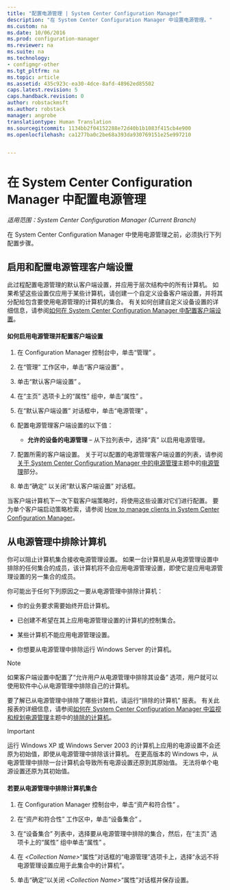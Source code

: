 ```yaml
---
title: "配置电源管理 | System Center Configuration Manager"
description: "在 System Center Configuration Manager 中设置电源管理。"
ms.custom: na
ms.date: 10/06/2016
ms.prod: configuration-manager
ms.reviewer: na
ms.suite: na
ms.technology:
- configmgr-other
ms.tgt_pltfrm: na
ms.topic: article
ms.assetid: 435c923c-ea30-4dce-8afd-48962ed85502
caps.latest.revision: 5
caps.handback.revision: 0
author: robstackmsft
ms.author: robstack
manager: angrobe
translationtype: Human Translation
ms.sourcegitcommit: 1134bb2f04152288e72d40b1b1083f415cb4e900
ms.openlocfilehash: ca1277ba0c2be68a393da930769151e25e997210


---
```

# <a name="configuring-power-management-in-system-center-configuration-manager"></a>在 System Center Configuration Manager 中配置电源管理

*适用范围：System Center Configuration Manager (Current Branch)*

在 System Center Configuration Manager 中使用电源管理之前，必须执行下列配置步骤。  

## <a name="enable-and-configure-power-management-client-settings"></a>启用和配置电源管理客户端设置  
 此过程配置电源管理的默认客户端设置，并应用于层次结构中的所有计算机。 如果希望这些设置仅应用于某些计算机，请创建一个自定义设备客户端设置，并将其分配给包含要使用电源管理的计算机的集合。 有关如何创建自定义设备设置的详细信息，请参阅[如何在 System Center Configuration Manager 中配置客户端设置](../../../../core/clients/deploy/configure-client-settings.md)。  

#### <a name="to-enable-power-management-and-configure-client-settings"></a>如何启用电源管理并配置客户端设置  

1.  在 Configuration Manager 控制台中，单击“管理” 。  

2.  在“管理”  工作区中，单击“客户端设置” 。  

3.  单击“默认客户端设置” 。  

4.  在“主页”  选项卡上的“属性”  组中，单击“属性” 。  

5.  在“默认客户端设置”  对话框中，单击“电源管理” 。  

6.  配置电源管理客户端设置的以下值：  

    -   **允许的设备的电源管理** – 从下拉列表中，选择“真”  以启用电源管理。  

7.  配置所需的客户端设置。 关于可以配置的电源管理客户端设置的列表，请参阅 [关于 System Center Configuration Manager 中的电源管理](../../../../core/clients/deploy/about-client-settings.md#BKMK_PowMgmtDeviceSettings)主题中的[电源管理](../../../../core/clients/deploy/about-client-settings.md)部分。  

8.  单击“确定”  以关闭“默认客户端设置”  对话框。  

 当客户端计算机下一次下载客户端策略时，将使用这些设置对它们进行配置。 要为单个客户端启动策略检索，请参阅 [How to manage clients in System Center Configuration Manager](../../../../core/clients/manage/manage-clients.md)。  

## <a name="exclude-computers-from-power-management"></a>从电源管理中排除计算机  
 你可以阻止计算机集合接收电源管理设置。 如果一台计算机是从电源管理设置中排除的任何集合的成员，该计算机将不会应用电源管理设置，即使它是应用电源管理设置的另一集合的成员。  

 你可能出于任何下列原因之一要从电源管理中排除计算机：  

-   你的业务要求需要始终开启计算机。  

-   已创建不希望在其上应用电源管理设置的计算机的控制集合。  

-   某些计算机不能应用电源管理设置。  

-   你想要从电源管理中排除运行 Windows Server 的计算机。  

> [!NOTE]  
>  如果客户端设置中配置了“允许用户从电源管理中排除其设备”  选项，用户就可以使用软件中心从电源管理中排除自己的计算机。  

 要了解已从电源管理中排除了哪些计算机，请运行“排除的计算机” 报表。 有关此报表的详细信息，请参阅[如何在 System Center Configuration Manager 中监视和规划电源管理](../../../../core/clients/manage/power/monitor-and-plan-for-power-management.md)主题中的[排除的计算机](../../../../core/clients/manage/power/monitor-and-plan-for-power-management.md#BKMK_Excluded)。  

> [!IMPORTANT]  
>  运行 Windows XP 或 Windows Server 2003 的计算机上应用的电源设置不会还原为初始值，即使从电源管理中排除该计算机。 在更高版本的 Windows 中，从电源管理中排除一台计算机会导致所有电源设置还原到其原始值。 无法将单个电源设置还原为其初始值。  

#### <a name="to-exclude-a-collection-of-computers-from-power-management"></a>若要从电源管理中排除计算机集合  

1.  在 Configuration Manager 控制台中，单击“资产和符合性” 。  

2.  在“资产和符合性”  工作区中，单击“设备集合” 。  

3.  在“设备集合”  列表中，选择要从电源管理中排除的集合，然后，在“主页”  选项卡上的“属性”  组中单击“属性” 。  

4.  在 *<Collection Name\>*“属性”对话框的“电源管理”选项卡上，选择“永远不将电源管理设置应用于此集合中的计算机”。  

5.  单击“确定”以关闭 *<Collection Name\>*“属性”对话框并保存设置。  



<!--HONumber=Nov16_HO1-->


